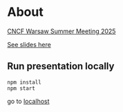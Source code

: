 # About

[CNCF Warsaw Summer Meeting 2025](https://community.cncf.io/events/details/cncf-cloud-native-warsaw-presents-summer-meeting-2025/)

[See slides here](https://nvtkaszpir.github.io/presentations-cncf-warsaw-summer-2025/)

## Run presentation locally

```shell
npm install
npm start
```

go to [localhost](http://localhost:8000)

